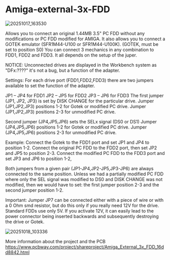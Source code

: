 # Amiga-external-3x-FDD

![20251017_163530](https://github.com/user-attachments/assets/bb7866ed-46f4-41a4-8de2-53a95b0d27c0)

Allows you to connect an original 1.44MB 3.5" PC FDD without any modifications or  PC FDD modified for AMIGA. It also allows you to connect a GOTEK emulator (SFR1M44-U100 or SFR1M44-U100K).
(GOTEK, must be set to position S0)
You can connect 3 mechanics in any combination to FDD1, FDD2 and FDD3.
It all depends on the setup of the juper.

NOTICE:
Unconnected drives are displayed in the Workbench system as "DFx:????" it's not a bug, but a function of the adapter.


Settings:
For each drive port (FDD1,FDD2,FDD3)
there are two jumpers available to set the function of the adapter.

JP1 – JP4 for FDD1
JP2 – JP5 for FDD2
JP3 – JP6 for FDD3
The first jumper (JP1, JP2, JP3) is set by DISK CHANGE for the particular drive.
Jumper (JP1,JP2,JP3) positions 1-2 for Gotek or modified PC drive.
Jumper (JP1,JP2,JP3) positions 2-3 for unmodified PC drive.

Second jumper (JP4,JP5,JP6) 
sets the SELx signal (DS0 or DS1)
Jumper (JP4,JP5,JP6) positions 1-2 for Gotek or modified PC drive.
Jumper (JP4,JP5,JP6) positions 2-3 for unmodified PC drive.



Example:
Connect the Gotek to the FDD1 port and set JP1 and JP4 to position 1-2.
Connect the original PC FDD to the FDD2 port, then set JP2 and JP5 to position 2-3.
Connect the modified PC FDD to the FDD3 port and set JP3 and JP6 to position 1-2,

Both jumpers from a given pair (JP1-JP4,JP2-JP5,JP3-JP6) are always connected to the same position.
Unless we had a partially modified PC FDD where only the SEL signal was modified to DS0 and DISK CHANGE was not modified, then we would have to set: the first jumper position 2-3 and the second jumper position 1-2.

Important:
Jumper JP7 can be connected either with a piece of wire or with a 0 Ohm smd resistor, but do this only if you really need 12V for the drive. Standard FDDs use only 5V.
If you activate 12V, it can easily lead to the power connector being inserted backwards and subsequently destroying the drive or Gotek.




![20251018_103336](https://github.com/user-attachments/assets/930e9d4d-9dd0-410f-8968-f6ca6372ad63)



More information about the project and the PCB   https://www.pcbway.com/project/shareproject/Amiga_External_3x_FDD_16dd8842.html 
